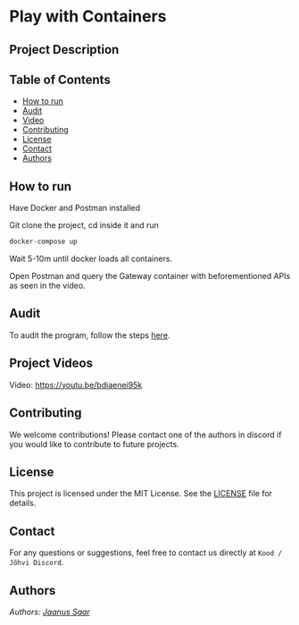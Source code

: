 # Play with Containers

## Project Description

## Table of Contents

- [How to run](#howtorun)
- [Audit](#audit)
- [Video](#videos)
- [Contributing](#contributing)
- [License](#license)
- [Contact](#contact)
- [Authors](#authors)

## How to run

Have Docker and Postman installed

Git clone the project, cd inside it and run

```python
docker-compose up
```

Wait 5-10m until docker loads all containers.

Open Postman and query the Gateway container with beforementioned APIs as seen in the video.

## Audit

To audit the program, follow the steps [here](https://github.com/01-edu/public/tree/master/subjects/devops/play-with-containers/audit).

## Project Videos

Video: https://youtu.be/bdiaenei95k

## Contributing

We welcome contributions! Please contact one of the authors in discord if you would like to contribute to future projects.

## License

This project is licensed under the MIT License. See the [LICENSE](https://opensource.org/license/mit) file for details.

## Contact

For any questions or suggestions, feel free to contact us directly at `Kood / Jõhvi Discord`.

## Authors

_Authors: [Jaanus Saar](https://01.kood.tech/git/jsaar)_
